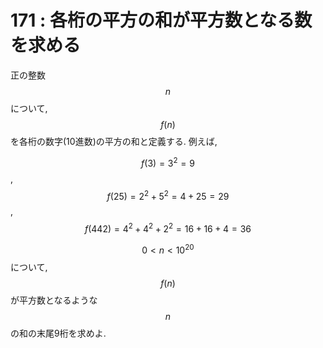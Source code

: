 # 171 : 各桁の平方の和が平方数となる数を求める

正の整数$$n$$について,$$f(n)$$を各桁の数字\(10進数\)の平方の和と定義する. 例えば,

$$f(3) = 3^2 = 9$$,  
$$f(25) = 2^2 + 5^2 = 4 + 25 = 29$$,  
$$f(442) = 4^2 + 4^2 + 2^2 = 16 + 16 + 4 = 36$$

$$0 < n < 10^{20}$$について, $$f(n)$$が平方数となるような$$n$$の和の末尾9桁を求めよ.

